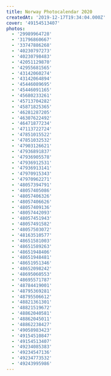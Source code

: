 ```yaml
---
title: Norway Photocalendar 2020
createdAt: '2019-12-17T19:34:04.000Z'
cover: '49154513407'
photos:
  - '29989964728'
  - '31796860667'
  - '33747886268'
  - '40230797273'
  - '40230798483'
  - '42051129870'
  - '42955681565'
  - '43142060274'
  - '43142064894'
  - '45446089695'
  - '45446091165'
  - '45680233261'
  - '45713704282'
  - '45871825365'
  - '46281287205'
  - '46307622492'
  - '46471877234'
  - '47113722724'
  - '47851015522'
  - '47851032532'
  - '47903126621'
  - '47936891837'
  - '47936905578'
  - '47936912531'
  - '47936913141'
  - '47970915343'
  - '47970962271'
  - '48057394791'
  - '48057405086'
  - '48057406326'
  - '48057406626'
  - '48057409136'
  - '48057442093'
  - '48057451943'
  - '48057491582'
  - '48057503072'
  - '48163510577'
  - '48651581003'
  - '48651589263'
  - '48651948406'
  - '48651948481'
  - '48651951346'
  - '48652098242'
  - '48695060553'
  - '48695571787'
  - '48784419001'
  - '48795369281'
  - '48795506612'
  - '48821361301'
  - '48821519672'
  - '48862040581'
  - '48862045011'
  - '48862238427'
  - '49058983423'
  - '49154510847'
  - '49154513407'
  - '49234085383'
  - '49234547136'
  - '49234773532'
  - '49243995986'
---
```


